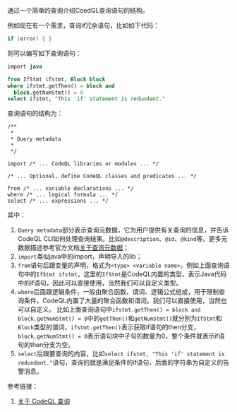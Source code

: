 通过一个简单的查询介绍CoedQL查询语句的结构。

例如现在有一个需求，查询if冗余语句，比如如下代码：
```java
if (error) { }
```
则可以编写如下查询语句：
```sql
import java

from IfStmt ifstmt, Block block
where ifstmt.getThen() = block and
  block.getNumStmt() = 0
select ifstmt, "This 'if' statement is redundant."
```
查询语句的结构为：
```
/**
 *
 * Query metadata
 *
 */

import /* ... CodeQL libraries or modules ... */

/* ... Optional, define CodeQL classes and predicates ... */

from /* ... variable declarations ... */
where /* ... logical formula ... */
select /* ... expressions ... */
```
其中：
1. `Query metadata`部分表示查询元数据，它为用户提供有关查询的信息，并告诉CodeQL CLI如何处理查询结果。比如`@description`、`@id`、`@kind`等。更多元数据描述参考官方文档[关于查询元数据](https://codeql.github.com/docs/writing-codeql-queries/metadata-for-codeql-queries/)；
2. `import`类似java中的import，声明导入的lib；
3. `from`语句后跟变量的声明，格式为`<type> <variable name>`，例如上面查询语句中的`IfStmt ifstmt`，这里的`IfStmt`是CodeQL内置的类型，表示Java代码中的if语句，因此可以直接使用，当然我们可以自定义类型。
4. `where`后面跟逻辑条件，一般由聚合函数、谓词、逻辑公式组成，用于限制查询条件，CodeQL内置了大量的聚合函数和谓词，我们可以直接使用，当然也可以自定义。
   比如上面查询语句中`ifstmt.getThen() = block and block.getNumStmt() = 0`中的`getThen()`和`getNumStmt()`就分别为`IfStmt`和`Block`类型的谓词，`ifstmt.getThen()`表示获取if语句的then分支，`block.getNumStmt() = 0`表示语句块中子句的数量为0，整个条件就表示if语句的then分支为空。
5. `select`后跟要查询的内容，比如`select ifstmt, "This 'if' statement is redundant."`语句，查询的就是满足条件的if语句，后面的字符串为自定义的告警消息。

参考链接：
1. [关于 CodeQL 查询](https://codeql.github.com/docs/writing-codeql-queries/about-codeql-queries/)
